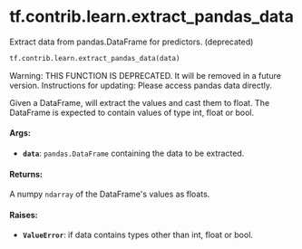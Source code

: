 <div itemscope itemtype="http://developers.google.com/ReferenceObject">
<meta itemprop="name" content="tf.contrib.learn.extract_pandas_data" />
<meta itemprop="path" content="Stable" />
</div>

# tf.contrib.learn.extract_pandas_data

Extract data from pandas.DataFrame for predictors. (deprecated)

``` python
tf.contrib.learn.extract_pandas_data(data)
```

<!-- Placeholder for "Used in" -->

Warning: THIS FUNCTION IS DEPRECATED. It will be removed in a future version.
Instructions for updating:
Please access pandas data directly.

Given a DataFrame, will extract the values and cast them to float. The
DataFrame is expected to contain values of type int, float or bool.

#### Args:


* <b>`data`</b>: `pandas.DataFrame` containing the data to be extracted.


#### Returns:

A numpy `ndarray` of the DataFrame's values as floats.



#### Raises:


* <b>`ValueError`</b>: if data contains types other than int, float or bool.